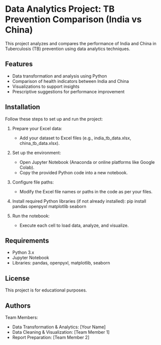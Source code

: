 # Data Analytics Project: TB Prevention Comparison (India vs China)

This project analyzes and compares the performance of India and China in Tuberculosis (TB) prevention using data analytics techniques.

## Features

- Data transformation and analysis using Python
- Comparison of health indicators between India and China
- Visualizations to support insights
- Prescriptive suggestions for performance improvement

## Installation

Follow these steps to set up and run the project:

1. Prepare your Excel data:
   - Add your dataset to Excel files (e.g., india_tb_data.xlsx, china_tb_data.xlsx).

2. Set up the environment:
   - Open Jupyter Notebook (Anaconda or online platforms like Google Colab).
   - Copy the provided Python code into a new notebook.

3. Configure file paths:
   - Modify the Excel file names or paths in the code as per your files.

4. Install required Python libraries (if not already installed):
   pip install pandas openpyxl matplotlib seaborn

5. Run the notebook:
   - Execute each cell to load data, analyze, and visualize.

## Requirements

- Python 3.x
- Jupyter Notebook
- Libraries: pandas, openpyxl, matplotlib, seaborn

## License

This project is for educational purposes.

## Authors

Team Members:
- Data Transformation & Analytics: [Your Name]
- Data Cleaning & Visualization: [Team Member 1]
- Report Preparation: [Team Member 2]
